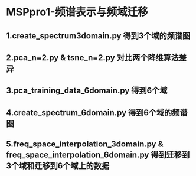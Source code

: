 # MSPpro1-频谱表示与频域迁移

## 1.create_spectrum3domain.py 得到3个域的频谱图

## 2.pca_n=2.py & tsne_n=2.py 对比两个降维算法差异

## 3.pca_training_data_6domain.py 得到6个域

## 4.create_spectrum_6domain.py 得到6个域的频谱图

## 5.freq_space_interpolation_3domain.py & freq_space_interpolation_6domain.py 得到迁移到3个域和迁移到6个域上的数据
